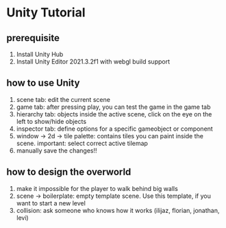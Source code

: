 # Unity Tutorial

## prerequisite
1. Install Unity Hub
2. Install Unity Editor 2021.3.2f1 with webgl build support

## how to use Unity
1. scene tab: edit the current scene
2. game tab: after pressing play, you can test the game in the game tab
4. hierarchy tab: objects inside the active scene, click on the eye on the left to show/hide objects
5. inspector tab: define options for a specific gameobject or component
6. window -> 2d -> tile palette: contains tiles you can paint inside the scene. important: select correct active tilemap
7. manually save the changes!!

## how to design the overworld
1. make it impossible for the player to walk behind big walls
2. scene -> boilerplate: empty template scene. Use this template, if you want to start a new level
3. collision: ask someone who knows how it works (ilijaz, florian, jonathan, levi)
